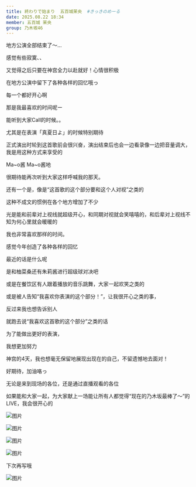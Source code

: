 ```yaml
---
title: 終わりで始まり  五百城茉央  #きっきのめーる
date: 2025.08.22 18:34
member: 五百城 茉央
group: 乃木坂46
---
```



地方公演全部结束了〜…

感觉有些寂寞、、

又觉得之后只要在神宫全力以赴就好！心情很积极


在地方公演中留下了各种各样的回忆哦っ

每一个都好开心啊



那是我最喜欢的时间呢ー

能听到大家Call的时候。。

尤其是在表演「真夏日よ」的时候特别期待

正式演出时轮到这首歌前会很兴奋，演出结束后也会一边看录像一边把音量调大，我是用这种方式来享受的


Ma~o酱 Ma~o酱地

很期待能再次听到大家这样呼喊我的那天。


还有一个是，像是“这首歌的这个部分要和这个人对视”之类的

这种不成文的惯例在各个地方增加了不少

光是能和前辈对上视线就超级开心，和同期对视就会笑嘻嘻的，和后辈对上视线不知为何心里就会暖暖的

我也非常喜欢那样的时间。



感觉今年创造了各种各样的回忆


最近的话是什么呢

是和柚菜桑还有朱莉酱进行超级球对决吧


或是在餐饮区有人跟着播放的音乐跳舞，大家一起欢笑之类的


或是被人告知“我喜欢你表演的这个部分！”，让我很开心之类的事，

反过来我也想告诉别人

就跑去说“我喜欢这首歌的这个部分”之类的话



为了能做出更好的表演，

我想更加努力



神宫的4天，我也想毫无保留地展现出现在的自己，不留遗憾地去面对！

好期待，加油咯っ

无论是来到现场的各位，还是通过直播观看的各位

如果能和大家一起，为大家献上一场能让所有人都觉得“现在的乃木坂最棒了〜”的LIVE，我会很开心的




![图片](https://www.nogizaka46.com/files/46/diary/n46/MEMBER/moblog/202508/mob22XMGX.jpg)



![图片](https://www.nogizaka46.com/files/46/diary/n46/MEMBER/moblog/202508/mobb6xsCT.jpg)


![图片](https://www.nogizaka46.com/files/46/diary/n46/MEMBER/moblog/202508/mob5dABXD.jpg)



![图片](https://www.nogizaka46.com/files/46/diary/n46/MEMBER/moblog/202508/mobEpZ6A5.jpg)


下次再写哦


![图片](https://www.nogizaka46.com/files/46/diary/n46/MEMBER/moblog/202508/mobmAu1go.jpg)

